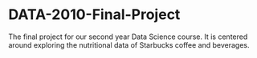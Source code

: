 # DATA-2010-Final-Project
The final project for our second year Data Science course. It is centered around exploring the nutritional data of Starbucks coffee and beverages.
